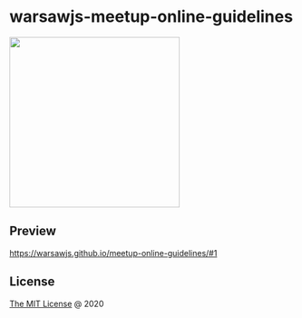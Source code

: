 # warsawjs-meetup-online-guidelines

<img
    src="https://warsawjs.com/static/images/logos/logo-warsawjs.svg"
    width="300"
/>

## Preview

<https://warsawjs.github.io/meetup-online-guidelines/#1>

## License

[The MIT License](https://en.wikipedia.org/wiki/MIT_License) @ 2020

